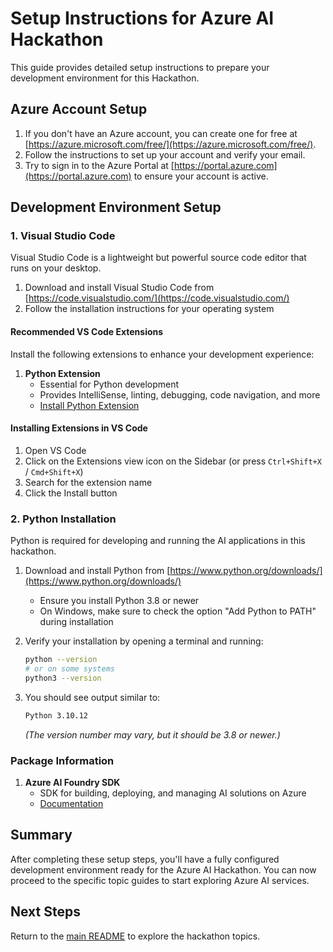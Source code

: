 # Setup Instructions for Azure AI Hackathon

This guide provides detailed setup instructions to prepare your development environment for this Hackathon.

## Azure Account Setup

1. If you don't have an Azure account, you can create one for free at [https://azure.microsoft.com/free/](https://azure.microsoft.com/free/).
2. Follow the instructions to set up your account and verify your email.
3. Try to sign in to the Azure Portal at [https://portal.azure.com](https://portal.azure.com) to ensure your account is active.

## Development Environment Setup

### 1. Visual Studio Code

Visual Studio Code is a lightweight but powerful source code editor that runs on your desktop.

1. Download and install Visual Studio Code from [https://code.visualstudio.com/](https://code.visualstudio.com/)
2. Follow the installation instructions for your operating system

#### Recommended VS Code Extensions

Install the following extensions to enhance your development experience:

1. **Python Extension**
   - Essential for Python development
   - Provides IntelliSense, linting, debugging, code navigation, and more
   - [Install Python Extension](https://marketplace.visualstudio.com/items?itemName=ms-python.python)

#### Installing Extensions in VS Code

1. Open VS Code
2. Click on the Extensions view icon on the Sidebar (or press `Ctrl+Shift+X` / `Cmd+Shift+X`)
3. Search for the extension name
4. Click the Install button

### 2. Python Installation

Python is required for developing and running the AI applications in this hackathon.

1. Download and install Python from [https://www.python.org/downloads/](https://www.python.org/downloads/)
   - Ensure you install Python 3.8 or newer
   - On Windows, make sure to check the option "Add Python to PATH" during installation
2. Verify your installation by opening a terminal and running:
    ```bash
    python --version
    # or on some systems
    python3 --version
    ```

3. You should see output similar to:
    ```bash
    Python 3.10.12
    ```
    *(The version number may vary, but it should be 3.8 or newer.)*


### Package Information

1. **Azure AI Foundry SDK**
    - SDK for building, deploying, and managing AI solutions on Azure
    - [Documentation](https://learn.microsoft.com/azure/ai-foundry/)


## Summary

After completing these setup steps, you'll have a fully configured development environment ready for the Azure AI Hackathon. You can now proceed to the specific topic guides to start exploring Azure AI services.

## Next Steps

Return to the [main README](./README.md) to explore the hackathon topics.
